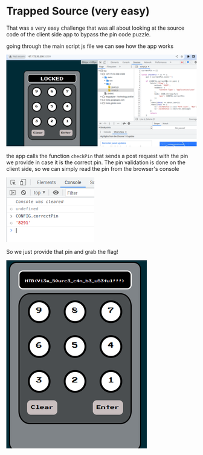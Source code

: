 # Trapped Source (very easy)

That was a very easy challenge that was all about looking at the source code of the client side app to bypass the pin code puzzle.

going through the main script js file we can see how the app works 

![source](./images/trapped_source.png)

the app calls the function `checkPin` that sends a post request with the pin we provide in case it is the correct pin. The pin validation is done on the client side, so we can simply read the pin from the browser's console

![pin](./images/correct_pin.png)

So we just provide that pin and grab the flag!

![flag](./images/trapped_source_flag.png)